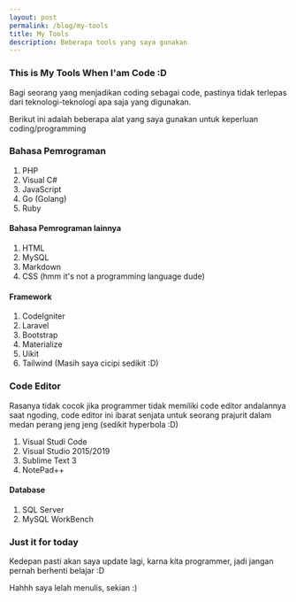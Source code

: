 ```yaml
---
layout: post
permalink: /blog/my-tools
title: My Tools
description: Beberapa tools yang saya gunakan
---
```


### This is My Tools When I'am Code :D

Bagi seorang yang menjadikan coding sebagai code, pastinya tidak terlepas dari teknologi-teknologi apa saja yang digunakan.

Berikut ini adalah beberapa alat yang saya gunakan untuk keperluan coding/programming

### Bahasa Pemrograman
1. PHP
2. Visual C#
3. JavaScript
4. Go (Golang)
5. Ruby

#### Bahasa Pemrograman lainnya
1. HTML
2. MySQL
3. Markdown
4. CSS (hmm it's not a programming language dude)

#### Framework
1. CodeIgniter
2. Laravel
3. Bootstrap
4. Materialize
5. Uikit
6. Tailwind (Masih saya cicipi sedikit :D)

### Code Editor

Rasanya tidak cocok jika programmer tidak memiliki code editor andalannya saat ngoding, code editor ini ibarat senjata untuk seorang prajurit dalam medan perang jeng jeng (sedikit hyperbola :D)

1. Visual Studi Code
2. Visual Studio 2015/2019
3. Sublime Text 3
4. NotePad++

#### Database
1. SQL Server
2. MySQL WorkBench

### Just it for today

Kedepan pasti akan saya update lagi, karna kita programmer, jadi jangan pernah berhenti belajar :D

Hahhh saya lelah menulis, sekian :)